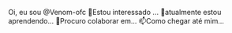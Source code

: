 Oi, eu sou @Venom-ofc
👀Estou interessado ...
🌱atualmente estou aprendendo...
💞️Procuro colaborar em...
📫Como chegar até mim...
